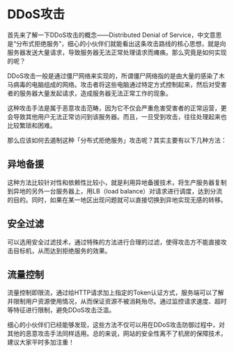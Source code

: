 # DDoS攻击
首先来了解一下DDoS攻击的概念——Distributed Denial of Service，中文意思是“分布式拒绝服务”，细心的小伙伴们就能看出这条攻击路线的核心思想，就是向服务器发送大量请求，导致服务器无法正常处理请求而瘫痪。那么究竟是如何实现的呢？

DDoS攻击一般是通过僵尸网络来实现的，所谓僵尸网络指的是由大量的感染了木马病毒的电脑组成的网络。攻击者将这些电脑通过特定方式控制起来，然后对受害者的服务器大量发起请求，造成服务器无法正常工作的现象。

这种攻击手法是属于恶意攻击范畴，因为它不仅会严重危害受害者的正常运营，更会导致其他用户无法正常访问到该服务器。而且，一旦受到攻击，往往处理起来也比较繁琐和困难。

那么应该如何去遏制这种「分布式拒绝服务」攻击呢？其实主要有以下几种方法：

## 异地备援
这种方法比较针对性和依赖性比较小，就是利用异地备援技术，将生产服务器复制到异地的另外一台服务器上，用LB（load balance）对请求进行调度，达到分流的目的。同时，如果在某一地区出现问题就可以直接切换到异地实现无感的转移。

## 安全过滤
可以选用安全过滤技术，通过特殊的方法进行合理的过滤，使得攻击方不能直接攻击目标机，从而达到拒绝服务的效果。

## 流量控制
流量控制即限流，通过给HTTP请求加上指定的Token认证方式，服务端可以了解并限制用户资源使用情况，从而保证资源不被消耗殆尽。通过监控请求速度、超时等特征进行限制，避免DDoS攻击泛滥。

细心的小伙伴们已经能够发现，这些方法不仅可以用在DDoS攻击防御过程中，对其他的恶意攻击手法同样适用。总的来说，网站的安全性离不了机房的保障技术，建议大家平时多加注重！